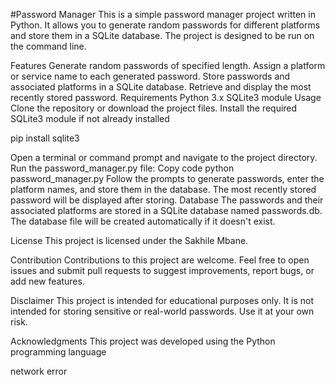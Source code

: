 #Password Manager
This is a simple password manager project written in Python. It allows you to generate random passwords for different platforms and store them in a SQLite database. The project is designed to be run on the command line.

Features
Generate random passwords of specified length.
Assign a platform or service name to each generated password.
Store passwords and associated platforms in a SQLite database.
Retrieve and display the most recently stored password.
Requirements
Python 3.x
SQLite3 module
Usage
Clone the repository or download the project files.
Install the required SQLite3 module if not already installed

pip install sqlite3

Open a terminal or command prompt and navigate to the project directory.
Run the password_manager.py file:
Copy code
python password_manager.py
Follow the prompts to generate passwords, enter the platform names, and store them in the database.
The most recently stored password will be displayed after storing.
Database
The passwords and their associated platforms are stored in a SQLite database named passwords.db. The database file will be created automatically if it doesn't exist.

License
This project is licensed under the Sakhile Mbane.

Contribution
Contributions to this project are welcome. Feel free to open issues and submit pull requests to suggest improvements, report bugs, or add new features.

Disclaimer
This project is intended for educational purposes only. It is not intended for storing sensitive or real-world passwords. Use it at your own risk.

Acknowledgments
This project was developed using the Python programming language

network error




